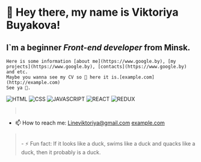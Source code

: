 # 👋 Hey there, my name is **Viktoriya Buyakova**!
## I`m a beginner *Front-end developer* from Minsk.

```
Here is some information [about me](https://www.google.by), [my projects](https://www.google.by), [contacts](https://www.google.by) and etc.
Maybe you wanna see my CV so 📝 here it is.[example.com](http://example.com)
See ya 👋.
```

![HTML](https://img.shields.io/badge/-HTML-black?style=for-badge&logo=html5)
![CSS](https://img.shields.io/badge/-CSS-090909?style=for-badge&logo=css3)
![JAVASCRIPT](https://img.shields.io/badge/-JAVASCRIPT-090909?style=for-badge&logo=javascript)
![REACT](https://img.shields.io/badge/-REACT-090909?style=for-badge&logo=react)
![REDUX](https://img.shields.io/badge/-REDUX-090909?style=for-badge&logo=redux)
></br>
<!--![](https://img.shields.io/badge/ail_me:-informational?style=for-badge&logo=gmail) -->
- 📫 How to reach me: Lineviktoriya@gmail.com
[example.com](http://example.com)
<!--
**Feralwater/Feralwater** is a ✨ _special_ ✨ repository because its `README.md` (this file) appears on your GitHub profile.

Here are some ideas to get you started:

- 🔭 I’m currently working on ...
- 🌱 I’m currently learning ...
- 👯 I’m looking to collaborate on ...
- 🤔 I’m looking for help with ...
- 💬 Ask me about ...
 
- 😄 Pronouns: ...

-->
></br>
> - ⚡ Fun fact: If it looks like a duck, swims like a duck and quacks like a duck, then it probably is a duck.
